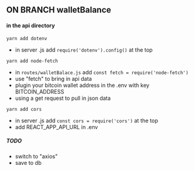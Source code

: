 ## ON BRANCH walletBalance

#### in the api directory
```
yarn add dotenv
```
- in server .js add ```require('dotenv').config()``` at the top

```
yarn add node-fetch
```
- in ```routes/walletBalace.js``` add ```const fetch = require('node-fetch')```
- use "fetch" to bring in api data
- plugin your bitcoin wallet address in the .env with key BITCOIN_ADDRESS
- using a get request to pull in json data

```
yarn add cors
```
- in server .js add ```const cors = require('cors')``` at the top
- add REACT_APP_API_URL in .env




##### TODO
- switch to "axios"
- save to db


